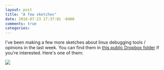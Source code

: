 ```yaml
---
layout: post
title: "A few sketches"
date: 2016-07-23 17:37:01 -0400
comments: true
categories: 
---
```


I've been making a few more sketches about linux debugging tools / opinions in the last week. You can find them in [this public Dropbox folder](http://bit.ly/julia-sketches) if you're interested. Here's one of them:

<img src="/images/wizard-programmer.png">